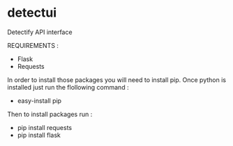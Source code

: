 detectui
========

Detectify API interface


REQUIREMENTS : 
  - Flask
  - Requests

In order to install those packages you will need to install pip.
Once python is installed just run the flollowing command :
  - easy-install pip 
  
Then to install packages run :
  - pip install requests
  - pip install flask
